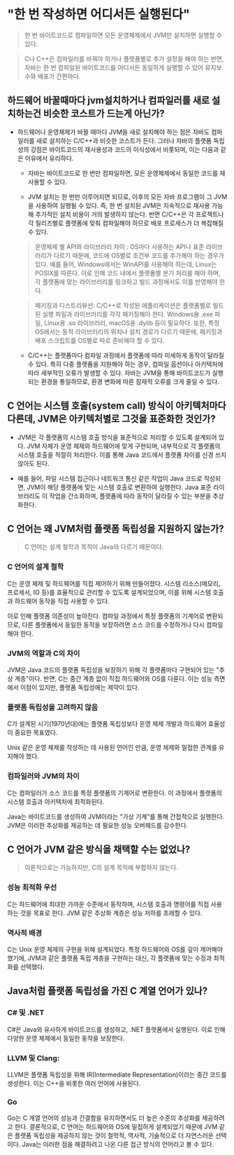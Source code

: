 # "한 번 작성하면 어디서든 실행된다"

> 한 번 바이트코드로 컴파일하면 모든 운영체제에서 JVM만 설치하면 실행할 수 있다.

> C나 C++은 컴파일러를 바꿔야 하거나 플랫폼별로 추가 설정을 해야 하는 반면, 자바는 한 번 컴파일된 바이트코드를 어디서든 동일하게 실행할 수 있어 유지보수와 배포가 간편하다.

## 하드웨어 바꿀때마다 jvm설치하거나 컴파일러를 새로 설치하는건 비슷한 코스트가 드는게 아닌가?

- 하드웨어나 운영체제가 바뀔 때마다 JVM을 새로 설치해야 하는 점은 자바도 컴파일러를 새로 설치하는 C/C++과 비슷한 코스트가 든다. 그러나 자바의 플랫폼 독립성의 강점은 바이트코드의 재사용성과 코드의 이식성에서 비롯되며, 이는 다음과 같은 이유에서 유리하다.

    - 자바는 바이트코드로 한 번만 컴파일하면, 모든 운영체제에서 동일한 코드를 재사용할 수 있다.

    - JVM 설치는 한 번만 이루어지면 되므로, 이후의 모든 자바 프로그램이 그 JVM을 사용하여 실행될 수 있다. 즉, 한 번 설치된 JVM은 지속적으로 재사용 가능해 추가적인 설치 비용이 거의 발생하지 않는다. 반면 C/C++은 각 프로젝트나 각 릴리즈별로 플랫폼에 맞춰 컴파일해야 하므로 배포 프로세스가 더 복잡해질 수 있다.

    > 운영체제 별 API와 라이브러리 차이 : OS마다 사용하는 API나 표준 라이브러리가 다르기 때문에, 코드에 OS별로 조건부 코드를 추가해야 하는 경우가 있다. 예를 들어, Windows에서는 WinAPI를 사용해야 하는데, Linux는 POSIX를 따른다. 이로 인해 코드 내에서 플랫폼별 분기 처리를 해야 하며, 각 플랫폼에 맞는 라이브러리를 링크하고 빌드 과정에서도 이를 반영해야 한다.

    > 패키징과 디스트리뷰션: C/C++로 작성된 애플리케이션은 플랫폼별로 빌드된 실행 파일과 라이브러리를 각각 패키징해야 한다. Windows용 .exe 파일, Linux용 .so 라이브러리, macOS용 .dylib 등이 필요하다. 또한, 특정 OS에서는 동적 라이브러리의 위치나 설치 경로가 다르기 때문에, 패키징과 배포 스크립트를 OS별로 따로 준비해야 할 수 있다.

    -  C/C++는 플랫폼마다 컴파일 과정에서 플랫폼에 따라 미세하게 동작이 달라질 수 있다. 특히 다중 플랫폼을 지원해야 하는 경우, 컴파일 옵션이나 아키텍처에 따라 세부적인 오류가 발생할 수 있다. 자바는 JVM을 통해 바이트코드가 실행되는 환경을 통일하므로, 환경 변화에 따른 잠재적 오류를 크게 줄일 수 있다.

## C 언어는 시스템 호출(system call) 방식이 아키텍처마다 다른데, JVM은 아키텍처별로 그것을 표준화한 것인가?

- JVM은 각 플랫폼의 시스템 호출 방식을 표준적으로 처리할 수 있도록 설계되어 있다. JVM 자체가 운영 체제와 하드웨어에 맞게 구현되며, 내부적으로 각 플랫폼의 시스템 호출을 적절히 처리한다. 이를 통해 Java 코드에서 플랫폼 차이를 신경 쓰지 않아도 된다.

- 예를 들어, 파일 시스템 접근이나 네트워크 통신 같은 작업이 Java 코드로 작성되면, JVM이 해당 플랫폼에 맞는 시스템 호출로 변환하여 실행한다.
Java 표준 라이브러리도 이 작업을 간소화하며, 플랫폼에 따라 동작이 달라질 수 있는 부분을 추상화한다.

## C 언어는 왜 JVM처럼 플랫폼 독립성을 지원하지 않는가?

> C 언어는 설계 철학과 목적이 Java와 다르기 때문이다.

### C 언어의 설계 철학

C는 운영 체제 및 하드웨어를 직접 제어하기 위해 만들어졌다.
시스템 리소스(메모리, 프로세서, IO 등)를 효율적으로 관리할 수 있도록 설계되었으며, 이를 위해 시스템 호출과 하드웨어 동작을 직접 사용할 수 있다.

이로 인해 플랫폼 의존성이 높아진다. 컴파일 과정에서 특정 플랫폼의 기계어로 변환되므로, 다른 플랫폼에서 동일한 동작을 보장하려면 소스 코드를 수정하거나 다시 컴파일해야 한다.

### JVM의 역할과 C의 차이

JVM은 Java 코드의 플랫폼 독립성을 보장하기 위해 각 플랫폼마다 구현되어 있는 "추상 계층"이다.
반면, C는 중간 계층 없이 직접 하드웨어와 OS를 다룬다. 이는 성능 측면에서 이점이 있지만, 플랫폼 독립성에는 제약이 있다.

### 플랫폼 독립성을 고려하지 않음

C가 설계된 시기(1970년대)에는 플랫폼 독립성보다 운영 체제 개발과 하드웨어 효율성이 중요한 목표였다.

Unix 같은 운영 체제를 작성하는 데 사용된 언어인 만큼, 운영 체제와 밀접한 관계를 유지해야 했다.

### 컴파일러와 JVM의 차이

C는 컴파일러가 소스 코드를 특정 플랫폼의 기계어로 변환한다. 이 과정에서 플랫폼의 시스템 호출과 아키텍처에 최적화된다.

Java는 바이트코드를 생성하여 JVM이라는 "가상 기계"를 통해 간접적으로 실행한다. JVM은 이러한 추상화를 제공하는 데 필요한 성능 오버헤드를 감수한다.

## C 언어가 JVM 같은 방식을 채택할 수는 없었나?

> 이론적으로는 가능하지만, C의 설계 목적에 부합하지 않는다.

### 성능 최적화 우선
C는 하드웨어에 최대한 가까운 수준에서 동작하며, 시스템 호출과 명령어를 직접 사용하는 것을 목표로 한다. JVM 같은 추상화 계층은 성능 저하를 초래할 수 있다.

### 역사적 배경
C는 Unix 운영 체제의 구현을 위해 설계되었다. 특정 하드웨어와 OS를 깊이 제어해야 했기에, JVM과 같은 플랫폼 독립 계층을 구현하는 대신, 각 플랫폼에 맞는 수정과 최적화를 선택했다.

## Java처럼 플랫폼 독립성을 가진 C 계열 언어가 있나?

### C# 및 .NET
C#은 Java와 유사하게 바이트코드를 생성하고, .NET 플랫폼에서 실행된다. 이로 인해 다양한 운영 체제에서 동일한 동작을 보장한다.

### LLVM 및 Clang:
LLVM은 플랫폼 독립성을 위해 IR(Intermediate Representation)이라는 중간 코드를 생성한다. 이는 C++을 비롯한 여러 언어에 사용된다.

### Go

Go는 C 계열 언어의 성능과 간결함을 유지하면서도 더 높은 수준의 추상화를 제공하려고 한다.
결론적으로, C 언어는 하드웨어와 OS에 밀접하게 설계되었기 때문에 JVM 같은 플랫폼 독립성을 제공하지 않는 것이 철학적, 역사적, 기술적으로 더 자연스러운 선택이다. Java는 이러한 점을 해결하려고 나온 다른 접근 방식의 언어라고 볼 수 있다.